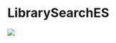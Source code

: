 # LibrarySearchES

  <img src="https://img.shields.io/badge/React-61DAFB?style=flat&logo=React&logoColor=white"/>
